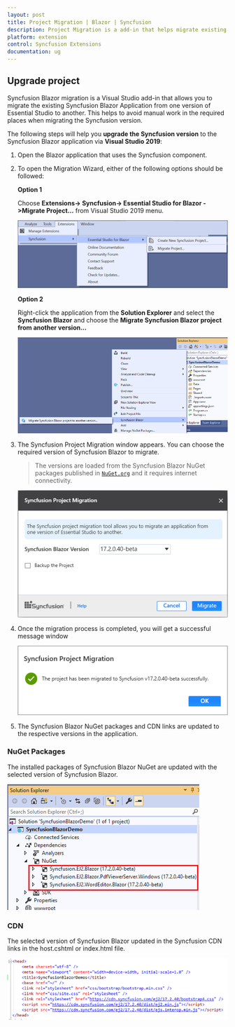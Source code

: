 ```yaml
---
layout: post
title: Project Migration | Blazor | Syncfusion
description: Project Migration is a add-in that helps migrate existing Syncfusion Blazor project from one Syncfusion version to another version
platform: extension
control: Syncfusion Extensions
documentation: ug
---
```


## Upgrade project

Syncfusion Blazor migration is a Visual Studio add-in that allows you to migrate the existing Syncfusion Blazor Application from one version of Essential Studio to another. This helps to avoid manual work in the required places when migrating the Syncfusion version.

The following steps will help you **upgrade the Syncfusion version** to the Syncfusion Blazor application via **Visual Studio 2019**:

1. Open the Blazor application that uses the Syncfusion component.

2. To open the Migration Wizard, either of the following options should be followed:

    **Option 1**

    Choose **Extensions-> Syncfusion-> Essential Studio for Blazor ->Migrate Project…** from Visual Studio 2019 menu.

    ![MigrationMenu](images/MigrationMenu.png)

    **Option 2**

    Right-click the application from the **Solution Explorer** and select the **Syncfusion Blazor** and choose the **Migrate Syncfusion Blazor project from another version...**

    ![MigrationAddin](images/MigrationAddin.png)

3. The Syncfusion Project Migration window appears. You can choose the required version of Syncfusion Blazor to migrate.

   > The versions are loaded from the Syncfusion Blazor NuGet packages published in [`NuGet.org`](https://www.nuget.org/) and it requires internet connectivity.

    ![MigrationWizard](images/MigrationWizard.png)

4. Once the migration process is completed, you will get a successful message window

    ![MigrationSuccessMessage](images/MigrationSuccessMessage.png)
5. The Syncfusion Blazor NuGet packages and CDN links are updated to the respective versions in the application.

### NuGet Packages

The installed packages of Syncfusion Blazor NuGet are updated with the selected version of Syncfusion Blazor.

![NuGetPackage](images/NuGetPackage.png)

### CDN

The selected version of Syncfusion Blazor updated in the Syncfusion CDN links in the host.cshtml or index.html file.

![CDNLink](images/CDNLink.png)